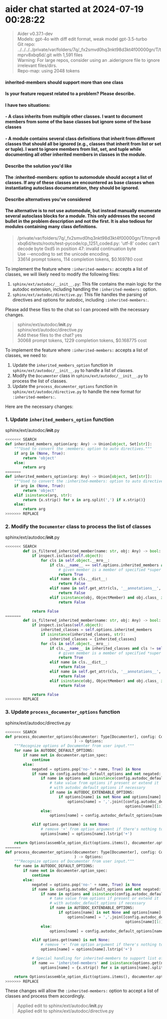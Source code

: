 
# aider chat started at 2024-07-19 00:28:22

> Aider v0.37.1-dev  
> Models: gpt-4o with diff edit format, weak model gpt-3.5-turbo  
> Git repo: ../../../../private/var/folders/7q/_fx2smvd0hq3nkt98d3kt4f00000gn/T/tmprv8xbq6d/.git with 1,591 files  
> Warning: For large repos, consider using an .aiderignore file to ignore irrelevant files/dirs.  
> Repo-map: using 2048 tokens  

#### inherited-members should support more than one class  
#### **Is your feature request related to a problem? Please describe.**  
#### I have two situations:  
#### - A class inherits from multiple other classes. I want to document members from some of the base classes but ignore some of the base classes  
#### - A module contains several class definitions that inherit from different classes that should all be ignored (e.g., classes that inherit from list or set or tuple). I want to ignore members from list, set, and tuple while documenting all other inherited members in classes in the module.  
####   
#### **Describe the solution you'd like**  
#### The :inherited-members: option to automodule should accept a list of classes. If any of these classes are encountered as base classes when instantiating autoclass documentation, they should be ignored.  
####   
#### **Describe alternatives you've considered**  
#### The alternative is to not use automodule, but instead manually enumerate several autoclass blocks for a module. This only addresses the second bullet in the problem description and not the first. It is also tedious for modules containing many class definitions.  
####   
####  
> /private/var/folders/7q/_fx2smvd0hq3nkt98d3kt4f00000gn/T/tmprv8xbq6d/tests/roots/test-pycode/cp_1251_coded.py: 'utf-8' codec can't decode byte 0xd5 in position 47: invalid continuation byte  
> Use --encoding to set the unicode encoding.  
> 33614 prompt tokens, 114 completion tokens, $0.169780 cost  

To implement the feature where `:inherited-members:` accepts a list of classes, we will likely need to modify the following files:

1. `sphinx/ext/autodoc/__init__.py`: This file contains the main logic for the autodoc extension, including handling the `:inherited-members:` option.
2. `sphinx/ext/autodoc/directive.py`: This file handles the parsing of directives and options for autodoc, including `:inherited-members:`.

Please add these files to the chat so I can proceed with the necessary changes.

> sphinx/ext/autodoc/__init__.py  
> sphinx/ext/autodoc/directive.py  
> Add these files to the chat? yes  
> 30068 prompt tokens, 1229 completion tokens, $0.168775 cost  

To implement the feature where `:inherited-members:` accepts a list of classes, we need to:

1. Update the `inherited_members_option` function in `sphinx/ext/autodoc/__init__.py` to handle a list of classes.
2. Modify the `Documenter` class in `sphinx/ext/autodoc/__init__.py` to process the list of classes.
3. Update the `process_documenter_options` function in `sphinx/ext/autodoc/directive.py` to handle the new format for `:inherited-members:`.

Here are the necessary changes:

### 1. Update `inherited_members_option` function

sphinx/ext/autodoc/__init__.py
```python
<<<<<<< SEARCH
def inherited_members_option(arg: Any) -> Union[object, Set[str]]:
    """Used to convert the :members: option to auto directives."""
    if arg in (None, True):
        return 'object'
    else:
        return arg
=======
def inherited_members_option(arg: Any) -> Union[object, Set[str]]:
    """Used to convert the :inherited-members: option to auto directives."""
    if arg in (None, True):
        return 'object'
    elif isinstance(arg, str):
        return {x.strip() for x in arg.split(',') if x.strip()}
    else:
        return arg
>>>>>>> REPLACE
```

### 2. Modify the `Documenter` class to process the list of classes

sphinx/ext/autodoc/__init__.py
```python
<<<<<<< SEARCH
        def is_filtered_inherited_member(name: str, obj: Any) -> bool:
            if inspect.isclass(self.object):
                for cls in self.object.__mro__:
                    if cls.__name__ == self.options.inherited_members and cls != self.object:
                        # given member is a member of specified *super class*
                        return True
                    elif name in cls.__dict__:
                        return False
                    elif name in self.get_attr(cls, '__annotations__', {}):
                        return False
                    elif isinstance(obj, ObjectMember) and obj.class_ is cls:
                        return False

            return False
=======
        def is_filtered_inherited_member(name: str, obj: Any) -> bool:
            if inspect.isclass(self.object):
                inherited_classes = self.options.inherited_members
                if isinstance(inherited_classes, str):
                    inherited_classes = {inherited_classes}
                for cls in self.object.__mro__:
                    if cls.__name__ in inherited_classes and cls != self.object:
                        # given member is a member of specified *super class*
                        return True
                    elif name in cls.__dict__:
                        return False
                    elif name in self.get_attr(cls, '__annotations__', {}):
                        return False
                    elif isinstance(obj, ObjectMember) and obj.class_ is cls:
                        return False

            return False
>>>>>>> REPLACE
```

### 3. Update `process_documenter_options` function

sphinx/ext/autodoc/directive.py
```python
<<<<<<< SEARCH
def process_documenter_options(documenter: Type[Documenter], config: Config, options: Dict
                               ) -> Options:
    """Recognize options of Documenter from user input."""
    for name in AUTODOC_DEFAULT_OPTIONS:
        if name not in documenter.option_spec:
            continue
        else:
            negated = options.pop('no-' + name, True) is None
            if name in config.autodoc_default_options and not negated:
                if name in options and isinstance(config.autodoc_default_options[name], str):
                    # take value from options if present or extend it
                    # with autodoc_default_options if necessary
                    if name in AUTODOC_EXTENDABLE_OPTIONS:
                        if options[name] is not None and options[name].startswith('+'):
                            options[name] = ','.join([config.autodoc_default_options[name],
                                                      options[name][1:]])
                else:
                    options[name] = config.autodoc_default_options[name]

            elif options.get(name) is not None:
                # remove '+' from option argument if there's nothing to merge it with
                options[name] = options[name].lstrip('+')

    return Options(assemble_option_dict(options.items(), documenter.option_spec))
=======
def process_documenter_options(documenter: Type[Documenter], config: Config, options: Dict
                               ) -> Options:
    """Recognize options of Documenter from user input."""
    for name in AUTODOC_DEFAULT_OPTIONS:
        if name not in documenter.option_spec:
            continue
        else:
            negated = options.pop('no-' + name, True) is None
            if name in config.autodoc_default_options and not negated:
                if name in options and isinstance(config.autodoc_default_options[name], str):
                    # take value from options if present or extend it
                    # with autodoc_default_options if necessary
                    if name in AUTODOC_EXTENDABLE_OPTIONS:
                        if options[name] is not None and options[name].startswith('+'):
                            options[name] = ','.join([config.autodoc_default_options[name],
                                                      options[name][1:]])
                else:
                    options[name] = config.autodoc_default_options[name]

            elif options.get(name) is not None:
                # remove '+' from option argument if there's nothing to merge it with
                options[name] = options[name].lstrip('+')

            # Special handling for inherited-members to support list of classes
            if name == 'inherited-members' and isinstance(options.get(name), str):
                options[name] = {x.strip() for x in options[name].split(',') if x.strip()}

    return Options(assemble_option_dict(options.items(), documenter.option_spec))
>>>>>>> REPLACE
```

These changes will allow the `:inherited-members:` option to accept a list of classes and process them accordingly.

> Applied edit to sphinx/ext/autodoc/__init__.py  
> Applied edit to sphinx/ext/autodoc/directive.py  
